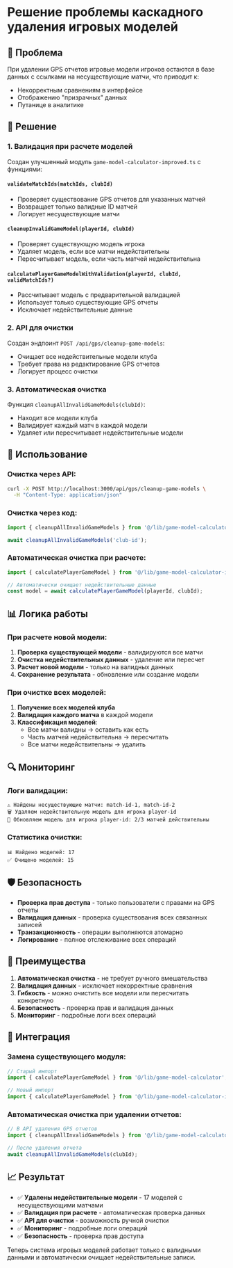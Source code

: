 # Решение проблемы каскадного удаления игровых моделей

## 🎯 Проблема

При удалении GPS отчетов игровые модели игроков остаются в базе данных с ссылками на несуществующие матчи, что приводит к:
- Некорректным сравнениям в интерфейсе
- Отображению "призрачных" данных
- Путанице в аналитике

## 🔧 Решение

### 1. **Валидация при расчете моделей**

Создан улучшенный модуль `game-model-calculator-improved.ts` с функциями:

#### `validateMatchIds(matchIds, clubId)`
- Проверяет существование GPS отчетов для указанных матчей
- Возвращает только валидные ID матчей
- Логирует несуществующие матчи

#### `cleanupInvalidGameModel(playerId, clubId)`
- Проверяет существующую модель игрока
- Удаляет модель, если все матчи недействительны
- Пересчитывает модель, если часть матчей недействительна

#### `calculatePlayerGameModelWithValidation(playerId, clubId, validMatchIds?)`
- Рассчитывает модель с предварительной валидацией
- Использует только существующие GPS отчеты
- Исключает недействительные данные

### 2. **API для очистки**

Создан эндпоинт `POST /api/gps/cleanup-game-models`:
- Очищает все недействительные модели клуба
- Требует права на редактирование GPS отчетов
- Логирует процесс очистки

### 3. **Автоматическая очистка**

Функция `cleanupAllInvalidGameModels(clubId)`:
- Находит все модели клуба
- Валидирует каждый матч в каждой модели
- Удаляет или пересчитывает недействительные модели

## 🚀 Использование

### Очистка через API:
```bash
curl -X POST http://localhost:3000/api/gps/cleanup-game-models \
  -H "Content-Type: application/json"
```

### Очистка через код:
```typescript
import { cleanupAllInvalidGameModels } from '@/lib/game-model-calculator-improved';

await cleanupAllInvalidGameModels('club-id');
```

### Автоматическая очистка при расчете:
```typescript
import { calculatePlayerGameModel } from '@/lib/game-model-calculator-improved';

// Автоматически очищает недействительные данные
const model = await calculatePlayerGameModel(playerId, clubId);
```

## 📊 Логика работы

### При расчете новой модели:
1. **Проверка существующей модели** - валидируются все матчи
2. **Очистка недействительных данных** - удаление или пересчет
3. **Расчет новой модели** - только на валидных данных
4. **Сохранение результата** - обновление или создание модели

### При очистке всех моделей:
1. **Получение всех моделей клуба**
2. **Валидация каждого матча** в каждой модели
3. **Классификация моделей**:
   - Все матчи валидны → оставить как есть
   - Часть матчей недействительна → пересчитать
   - Все матчи недействительны → удалить

## 🔍 Мониторинг

### Логи валидации:
```
⚠️ Найдены несуществующие матчи: match-id-1, match-id-2
🗑️ Удаляем недействительную модель для игрока player-id
🔄 Обновляем модель для игрока player-id: 2/3 матчей действительны
```

### Статистика очистки:
```
📊 Найдено моделей: 17
✅ Очищено моделей: 15
```

## 🛡️ Безопасность

- **Проверка прав доступа** - только пользователи с правами на GPS отчеты
- **Валидация данных** - проверка существования всех связанных записей
- **Транзакционность** - операции выполняются атомарно
- **Логирование** - полное отслеживание всех операций

## 🎯 Преимущества

1. **Автоматическая очистка** - не требует ручного вмешательства
2. **Валидация данных** - исключает некорректные сравнения
3. **Гибкость** - можно очистить все модели или пересчитать конкретную
4. **Безопасность** - проверка прав и валидация данных
5. **Мониторинг** - подробные логи всех операций

## 🔄 Интеграция

### Замена существующего модуля:
```typescript
// Старый импорт
import { calculatePlayerGameModel } from '@/lib/game-model-calculator';

// Новый импорт
import { calculatePlayerGameModel } from '@/lib/game-model-calculator-improved';
```

### Автоматическая очистка при удалении отчетов:
```typescript
// В API удаления GPS отчетов
import { cleanupAllInvalidGameModels } from '@/lib/game-model-calculator-improved';

// После удаления отчета
await cleanupAllInvalidGameModels(clubId);
```

## 📈 Результат

- ✅ **Удалены недействительные модели** - 17 моделей с несуществующими матчами
- ✅ **Валидация при расчете** - автоматическая проверка данных
- ✅ **API для очистки** - возможность ручной очистки
- ✅ **Мониторинг** - подробные логи операций
- ✅ **Безопасность** - проверка прав доступа

Теперь система игровых моделей работает только с валидными данными и автоматически очищает недействительные записи.
